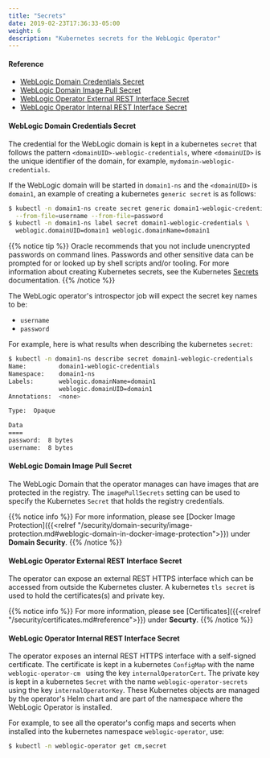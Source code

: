 ```yaml
---
title: "Secrets"
date: 2019-02-23T17:36:33-05:00
weight: 6
description: "Kubernetes secrets for the WebLogic Operator"
---
```


#### Reference
* [WebLogic Domain Credentials Secret](#weblogic-domain-credentials-secret)
* [WebLogic Domain Image Pull Secret](#weblogic-domain-image-pull-secret)
* [WebLogic Operator External REST Interface Secret](#weblogic-operator-external-rest-interface-secret)
* [WebLogic Operator Internal REST Interface Secret](#weblogic-operator-internal-rest-interface-secret)


#### WebLogic Domain Credentials Secret

The credential for the WebLogic domain is kept in a kubernetes `secret` that
follows the pattern `<domainUID>-weblogic-credentials`, where `<domainUID>` is
the unique identifier of the domain, for example, `mydomain-weblogic-credentials`.

If the WebLogic domain will be started in `domain1-ns` and the `<domainUID>` is `domain1`,
an example of creating a kubernetes `generic secret` is as follows:

```bash
$ kubectl -n domain1-ns create secret generic domain1-weblogic-credentials \
  --from-file=username --from-file=password
$ kubectl -n domain1-ns label secret domain1-weblogic-credentials \
  weblogic.domainUID=domain1 weblogic.domainName=domain1
```

{{% notice tip %}}
Oracle recommends that you not include unencrypted passwords on command lines.
Passwords and other sensitive data can be prompted for or looked up by shell scripts and/or
tooling. For more information about creating Kubernetes secrets, see the Kubernetes
[Secrets](https://kubernetes.io/docs/concepts/configuration/secret/#creating-your-own-secrets)
documentation.
{{% /notice %}}

The WebLogic operator's introspector job will expect the secret key names to be:

- `username`
- `password`

For example, here is what results when describing the kubernetes `secret`:
```bash
$ kubectl -n domain1-ns describe secret domain1-weblogic-credentials
Name:         domain1-weblogic-credentials
Namespace:    domain1-ns
Labels:       weblogic.domainName=domain1
              weblogic.domainUID=domain1
Annotations:  <none>

Type:  Opaque

Data
====
password:  8 bytes
username:  8 bytes
```

#### WebLogic Domain Image Pull Secret

The WebLogic Domain that the operator manages can have images that are protected
in the registry. The `imagePullSecrets` setting can be used to specify the
Kubernetes `Secret` that holds the registry credentials.

{{% notice info %}}
For more information, please see [Docker Image Protection]({{<relref "/security/domain-security/image-protection.md#weblogic-domain-in-docker-image-protection">}})
under **Domain Security**.
{{% /notice %}}

#### WebLogic Operator External REST Interface Secret

The operator can expose an external REST HTTPS interface which can be
accessed from outside the Kubernetes cluster. A kubernetes `tls secret`
is used to hold the certificates(s) and private key.

{{% notice info %}}
For more information, please see [Certificates]({{<relref "/security/certificates.md#reference">}})
under **Securty**.
{{% /notice %}}

#### WebLogic Operator Internal REST Interface Secret

The operator exposes an internal REST HTTPS interface with a self-signed certificate.
The certificate is kept in a kubernetes `ConfigMap` with the name `weblogic-operator-cm ` using the key `internalOperatorCert`.
The private key is kept in a kubernetes `Secret` with the name `weblogic-operator-secrets` using the key `internalOperatorKey`.
These Kubernetes objects are managed by the operator's Helm chart and are part of the
namespace where the WebLogic Operator is installed.

For example, to see all the operator's config maps and secerts when installed into
the kubernetes namespace `weblogic-operator`, use:
```bash
$ kubectl -n weblogic-operator get cm,secret
```
